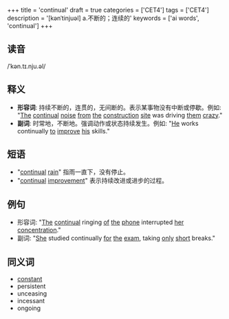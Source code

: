 +++
title = 'continual'
draft = true
categories = ['CET4']
tags = ['CET4']
description = '[kənˈtinjuəl] a.不断的；连续的'
keywords = ['ai words', 'continual']
+++

## 读音
/ˈkən.tɪ.nju.əl/

## 释义
- **形容词**: 持续不断的，连贯的，无间断的。表示某事物没有中断或停歇。例如: "[The](/zh/post/the/) [continual](/zh/post/continual/) [noise](/zh/post/noise/) [from](/zh/post/from/) [the](/zh/post/the/) [construction](/zh/post/construction/) [site](/zh/post/site/) was driving [them](/zh/post/them/) [crazy](/zh/post/crazy/)."
- **副词**: 时常地，不断地。强调动作或状态持续发生。例如: "[He](/zh/post/he/) works continually [to](/zh/post/to/) [improve](/zh/post/improve/) [his](/zh/post/his/) skills."

## 短语
- "[continual](/zh/post/continual/) [rain](/zh/post/rain/)" 指雨一直下，没有停止。
- "[continual](/zh/post/continual/) [improvement](/zh/post/improvement/)" 表示持续改进或进步的过程。

## 例句
- 形容词: "[The](/zh/post/the/) [continual](/zh/post/continual/) ringing [of](/zh/post/of/) [the](/zh/post/the/) [phone](/zh/post/phone/) interrupted [her](/zh/post/her/) [concentration](/zh/post/concentration/)."
- 副词: "[She](/zh/post/she/) studied continually [for](/zh/post/for/) [the](/zh/post/the/) [exam](/zh/post/exam/), taking [only](/zh/post/only/) [short](/zh/post/short/) breaks."

## 同义词
- [constant](/zh/post/constant/)
- persistent
- unceasing
- incessant
- ongoing
